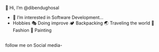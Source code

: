  👋 Hi, I’m @dibendughosal
- 👀 I’m interested in Software Development...
- Hobbies
🎭 Doing improve
🏕 Backpacking
🌏 Traveling the world
👗 Fashion
🎨 Painting
<br>
follow me on Social media-
<i class="bi bi-instagram"></i><a href="https://www.instagram.com/imdibghosal/"></a>
<!---
dibendughosal/dibendughosal is a ✨ special ✨ repository because its `README.md` (this file) appears on your GitHub profile.
You can click the Preview link to take a look at your changes.
--->
